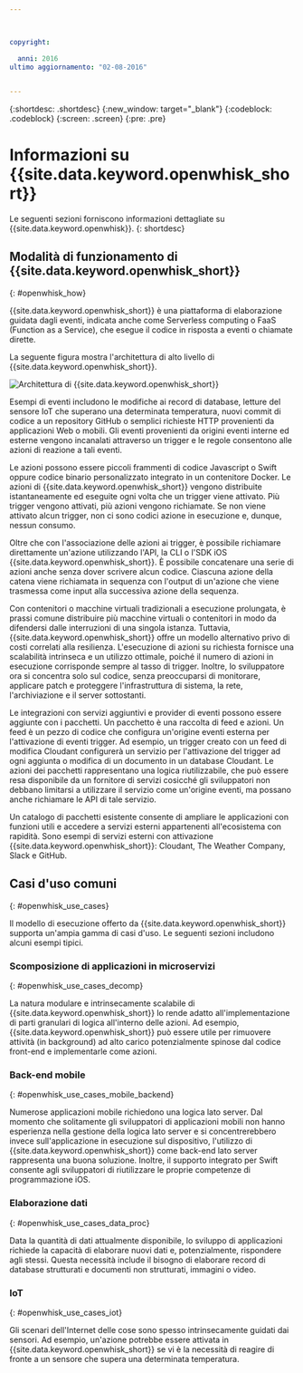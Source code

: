 ```yaml
---

 

copyright:

  anni: 2016
ultimo aggiornamento: "02-08-2016"
 

---
```


{:shortdesc: .shortdesc}
{:new_window: target="_blank"}
{:codeblock: .codeblock}
{:screen: .screen}
{:pre: .pre}

# Informazioni su {{site.data.keyword.openwhisk_short}}

Le seguenti sezioni forniscono informazioni dettagliate su {{site.data.keyword.openwhisk}}.
{: shortdesc}

## Modalità di funzionamento di {{site.data.keyword.openwhisk_short}}
{: #openwhisk_how}

{{site.data.keyword.openwhisk_short}} è una piattaforma di elaborazione guidata dagli eventi, indicata anche come Serverless computing o FaaS (Function as a Service), che esegue il codice in risposta a eventi o chiamate dirette.

La seguente figura mostra l'architettura di alto livello di {{site.data.keyword.openwhisk_short}}.

![Architettura di {{site.data.keyword.openwhisk_short}}](OpenWhisk.png)

Esempi di eventi includono le modifiche ai record di database, letture del sensore IoT che superano una determinata temperatura, nuovi commit di codice a un repository GitHub o semplici richieste HTTP provenienti da applicazioni Web o mobili. Gli eventi provenienti da origini eventi interne ed esterne vengono incanalati attraverso un trigger e le regole consentono alle azioni di reazione a tali eventi.

Le azioni possono essere piccoli frammenti di codice Javascript o Swift oppure codice binario personalizzato integrato in un contenitore Docker. Le azioni di {{site.data.keyword.openwhisk_short}} vengono distribuite istantaneamente ed eseguite ogni volta che un trigger viene attivato. Più trigger vengono attivati, più azioni vengono richiamate. Se non viene attivato alcun trigger, non ci sono codici azione in esecuzione e, dunque, nessun consumo.

Oltre che con l'associazione delle azioni ai trigger, è possibile richiamare direttamente un'azione utilizzando l'API, la CLI o l'SDK iOS {{site.data.keyword.openwhisk_short}}. È possibile concatenare una serie di azioni anche senza dover scrivere alcun codice. Ciascuna azione della catena viene richiamata in sequenza con l'output di un'azione che viene trasmessa come input alla successiva azione della sequenza.

Con contenitori o macchine virtuali tradizionali a esecuzione prolungata, è prassi comune distribuire più macchine virtuali o contenitori in modo da difendersi dalle interruzioni di una singola istanza. Tuttavia, {{site.data.keyword.openwhisk_short}} offre un modello alternativo privo di costi correlati alla resilienza. L'esecuzione di azioni su richiesta fornisce una scalabilità intrinseca e un utilizzo ottimale, poiché il numero di azioni in esecuzione corrisponde sempre al tasso di trigger. Inoltre, lo sviluppatore ora si concentra solo sul codice, senza preoccuparsi di monitorare, applicare patch e proteggere l'infrastruttura di sistema, la rete, l'archiviazione e il server sottostanti.

Le integrazioni con servizi aggiuntivi e provider di eventi possono essere aggiunte con i pacchetti. Un pacchetto è una raccolta di feed e azioni. Un feed è un pezzo di codice che configura un'origine eventi esterna per l'attivazione di eventi trigger. Ad esempio, un trigger creato con un feed di modifica Cloudant configurerà un servizio per l'attivazione del trigger ad ogni aggiunta o modifica di un documento in un database Cloudant. Le azioni dei pacchetti rappresentano una logica riutilizzabile, che può essere resa disponibile da un fornitore di servizi cosicché gli sviluppatori non debbano limitarsi a utilizzare il servizio come un'origine eventi, ma possano anche richiamare le API di tale servizio.

Un catalogo di pacchetti esistente consente di ampliare le applicazioni con funzioni utili e accedere a servizi esterni appartenenti all'ecosistema con rapidità. Sono esempi di servizi esterni con attivazione {{site.data.keyword.openwhisk_short}}: Cloudant, The Weather Company, Slack e GitHub.


## Casi d'uso comuni
{: #openwhisk_use_cases}

Il modello di esecuzione offerto da {{site.data.keyword.openwhisk_short}} supporta un'ampia gamma di casi d'uso. Le seguenti sezioni includono alcuni esempi tipici.

### Scomposizione di applicazioni in microservizi
{: #openwhisk_use_cases_decomp}

La natura modulare e intrinsecamente scalabile di {{site.data.keyword.openwhisk_short}} lo rende adatto all'implementazione di parti granulari di logica all'interno delle azioni. Ad esempio, {{site.data.keyword.openwhisk_short}} può essere utile per rimuovere attività (in background) ad alto carico potenzialmente spinose dal codice front-end e implementarle come azioni.

### Back-end mobile
{: #openwhisk_use_cases_mobile_backend}

Numerose applicazioni mobile richiedono una logica lato server. Dal momento che solitamente gli sviluppatori di applicazioni mobili non hanno esperienza nella gestione della logica lato server e si concentrerebbero invece sull'applicazione in esecuzione sul dispositivo, l'utilizzo di {{site.data.keyword.openwhisk_short}} come back-end lato server rappresenta una buona soluzione. Inoltre, il supporto integrato per Swift consente agli sviluppatori di riutilizzare le proprie competenze di programmazione iOS.

### Elaborazione dati
{: #openwhisk_use_cases_data_proc}

Data la quantità di dati attualmente disponibile, lo sviluppo di applicazioni richiede la capacità di elaborare nuovi dati e, potenzialmente, rispondere agli stessi. Questa necessità include il bisogno di elaborare record di database strutturati e documenti non strutturati, immagini o video.

### IoT
{: #openwhisk_use_cases_iot}

Gli scenari dell'Internet delle cose sono spesso intrinsecamente guidati dai sensori. Ad esempio, un'azione potrebbe essere attivata in {{site.data.keyword.openwhisk_short}} se vi è la necessità di reagire di fronte a un sensore che supera una determinata temperatura.
